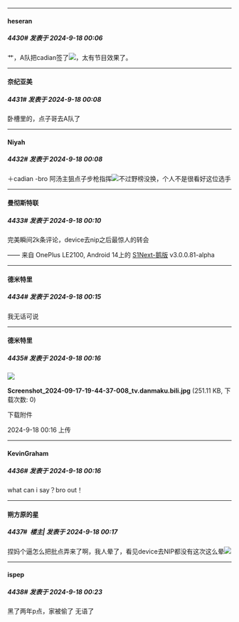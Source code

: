 ﻿
*****

####  heseran  
##### 4430#       发表于 2024-9-18 00:06

艹，A队把cadian签了<img src="https://static.saraba1st.com/image/smiley/face2017/068.png" referrerpolicy="no-referrer">，太有节目效果了。

*****

####  奈纪亚美  
##### 4431#       发表于 2024-9-18 00:08

卧槽里的，点子哥去A队了

*****

####  Niyah  
##### 4432#       发表于 2024-9-18 00:08

＋cadian -bro 阿汤主狙点子步枪指挥<img src="https://static.saraba1st.com/image/smiley/face2017/244.gif" referrerpolicy="no-referrer">不过野榜没换，个人不是很看好这位选手

*****

####  曼彻斯特联  
##### 4433#       发表于 2024-9-18 00:10

完美瞬间2k条评论，device去nip之后最惊人的转会

—— 来自 OnePlus LE2100, Android 14上的 [S1Next-鹅版](https://github.com/ykrank/S1-Next/releases) v3.0.0.81-alpha


*****

####  德米特里  
##### 4434#       发表于 2024-9-18 00:15

我无话可说

*****

####  德米特里  
##### 4435#       发表于 2024-9-18 00:16

<img src="https://img.saraba1st.com/forum/202409/18/001631fa3nvz3yu9owwv3i.jpg" referrerpolicy="no-referrer">

<strong>Screenshot_2024-09-17-19-44-37-008_tv.danmaku.bili.jpg</strong> (251.11 KB, 下载次数: 0)

下载附件

2024-9-18 00:16 上传

*****

####  KevinGraham  
##### 4436#       发表于 2024-9-18 00:16

what can i say？bro out！

*****

####  朔方原的星  
##### 4437#         楼主| 发表于 2024-9-18 00:17

捏妈个逼怎么把批点弄来了啊，我人晕了，看见device去NIP都没有这次这么晕<img src="https://static.saraba1st.com/image/smiley/face2017/022.png" referrerpolicy="no-referrer">


*****

####  ispep  
##### 4438#       发表于 2024-9-18 00:23

黑了两年p点，家被偷了
无语了

